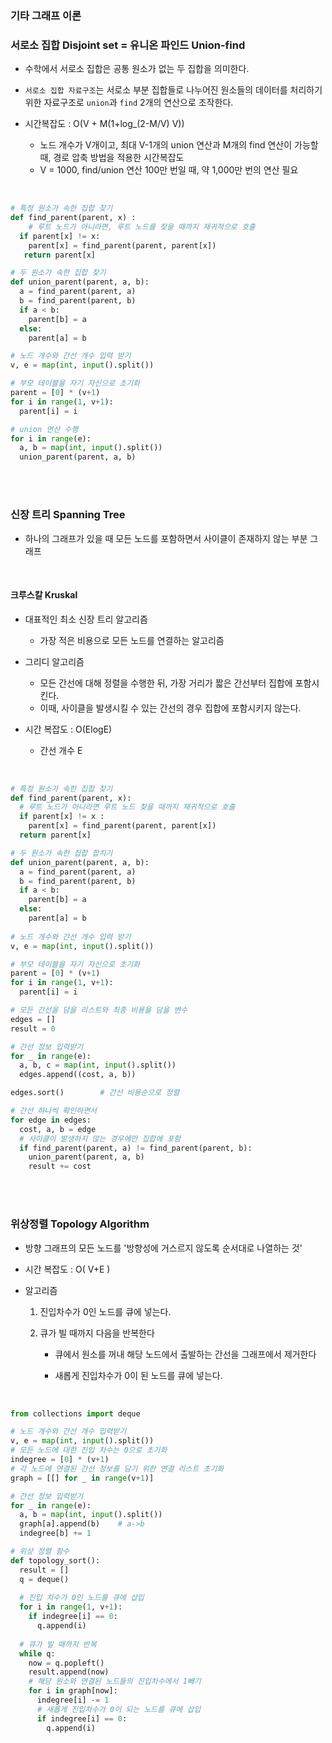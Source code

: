 ### 기타 그래프 이론



### 서로소 집합 Disjoint set = 유니온 파인드 Union-find

- 수학에서 서로소 집합은 공통 원소가 없는 두 집합을 의미한다.
- `서로소 집합 자료구조`는 서로소 부분 집합들로 나누어진 원소들의 데이터를 처리하기 위한 자료구조로 `union`과 `find` 2개의 연산으로 조작한다.

- 시간복잡도 : O(V + M(1+log_(2-M/V) V))
  - 노드 개수가 V개이고, 최대 V-1개의 union 연산과 M개의 find 연산이 가능할 때, 경로 압축 방법을 적용한 시간복잡도
  - V = 1000, find/union 연산 100만 번일 때, 약 1,000만 번의 연산 필요

<br>

```python
# 특정 원소가 속한 집합 찾기
def find_parent(parent, x) :
	# 루트 노드가 아니라면, 루트 노드를 찾을 때까지 재귀적으로 호출
  if parent[x] != x:
    parent[x] = find_parent(parent, parent[x])
   return parent[x]

# 두 원소가 속한 집합 찾기
def union_parent(parent, a, b):
  a = find_parent(parent, a)
  b = find_parent(parent, b)
  if a < b:
    parent[b] = a
  else:
    parent[a] = b

# 노드 개수와 간선 개수 입력 받기
v, e = map(int, input().split())

# 부모 테이블을 자기 자신으로 초기화
parent = [0] * (v+1)
for i in range(1, v+1):
  parent[i] = i

# union 연산 수행
for i in range(e):
  a, b = map(int, input().split())
  union_parent(parent, a, b)
```

<br>

<br>

### 신장 트리 Spanning Tree

- 하나의 그래프가 있을 때 모든 노드를 포함하면서 사이클이 존재하지 않는 부분 그래프

<br>

#### 크루스칼 Kruskal

- 대표적인 최소 신장 트리 알고리즘
  - 가장 적은 비용으로 모든 노드를 연결하는 알고리즘

- 그리디 알고리즘
  - 모든 간선에 대해 정렬을 수행한 뒤, 가장 거리가 짧은 간선부터 집합에 포함시킨다.
  - 이때, 사이클을 발생시킬 수 있는 간선의 경우 집합에 포함시키지 않는다.
- 시간 복잡도 : O(ElogE)
  - 간선 개수 E

<br>

```python
# 특정 원소가 속한 집합 찾기
def find_parent(parent, x):
  # 루트 노드가 아니라면 루트 노드 찾을 때까지 재귀적으로 호출
  if parent[x] != x :
    parent[x] = find_parent(parent, parent[x])
  return parent[x]

# 두 원소가 속한 집합 합치기
def union_parent(parent, a, b):
  a = find_parent(parent, a)
  b = find_parent(parent, b)
  if a < b:
    parent[b] = a
  else:
    parent[a] = b
    
# 노드 개수와 간선 개수 입력 받기
v, e = map(int, input().split())

# 부모 테이블을 자기 자신으로 초기화
parent = [0] * (v+1)
for i in range(1, v+1):
  parent[i] = i

# 모든 간선을 담을 리스트와 최종 비용을 담을 변수
edges = []
result = 0

# 간선 정보 입력받기
for _ in range(e):
  a, b, c = map(int, input().split())
  edges.append((cost, a, b))

edges.sort()		# 간선 비용순으로 정렬

# 간선 하나씩 확인하면서
for edge in edges:
  cost, a, b = edge
  # 사이클이 발생하지 않는 경우에만 집합에 포함
  if find_parent(parent, a) != find_parent(parent, b):
    union_parent(parent, a, b)
    result += cost
```

<br><br>

### 위상정렬 Topology Algorithm

- 방향 그래프의 모든 노드를 '방향성에 거스르지 않도록 순서대로 나열하는 것'
- 시간 복잡도 : O( V+E )

- 알고리즘

  1. 진입차수가 0인 노드를 큐에 넣는다.

  2. 큐가 빌 때까지 다음을 반복한다

     - 큐에서 원소를 꺼내 해당 노드에서 출발하는 간선을 그래프에서 제거한다

     - 새롭게 진입차수가 0이 된 노드를 큐에 넣는다.

<br>

```python
from collections import deque

# 노드 개수와 간선 개수 입력받기
v, e = map(int, input().split())
# 모든 노드에 대한 진입 차수는 0으로 초기화
indegree = [0] * (v+1)
# 각 노드에 연결된 간선 정보를 담기 위한 연결 리스트 초기화
graph = [[] for _ in range(v+1)]

# 간선 정보 입력받기
for _ in range(e):
  a, b = map(int, input().split())
  graph[a].append(b)	# a->b
  indegree[b] += 1

# 위상 정렬 함수
def topology_sort():
  result = []
  q = deque()
  
  # 진입 차수가 0인 노드를 큐에 삽입
  for i in range(1, v+1):
    if indegree[i] == 0:
      q.append(i)
  
  # 큐가 빌 때까지 반복
  while q:
    now = q.popleft()
    result.append(now)
    # 해당 원소와 연결된 노드들의 진입차수에서 1빼기
    for i in graph[now]:
      indegree[i] -= 1
      # 새롭게 진입차수가 0이 되는 노드를 큐에 삽입
      if indegree[i] == 0:
        q.append(i)
```

